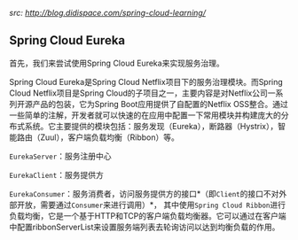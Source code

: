 *src: http://blog.didispace.com/spring-cloud-learning/*

## Spring Cloud Eureka

首先，我们来尝试使用Spring Cloud Eureka来实现服务治理。

Spring Cloud Eureka是Spring Cloud Netflix项目下的服务治理模块。而Spring Cloud Netflix项目是Spring Cloud的子项目之一，主要内容是对Netflix公司一系列开源产品的包装，它为Spring Boot应用提供了自配置的Netflix OSS整合。通过一些简单的注解，开发者就可以快速的在应用中配置一下常用模块并构建庞大的分布式系统。它主要提供的模块包括：服务发现（Eureka），断路器（Hystrix），智能路由（Zuul），客户端负载均衡（Ribbon）等。

`EurekaServer`：服务注册中心

`EurekaClient`：服务提供方

`EurekaConsumer`：服务消费者，访问服务提供方的接口*（即`Client`的接口不对外部开放，需要通过`Consumer`来进行调用）*， 其中使用`Spring Cloud Ribbon`进行负载均衡，它是一个基于HTTP和TCP的客户端负载均衡器。它可以通过在客户端中配置ribbonServerList来设置服务端列表去轮询访问以达到均衡负载的作用。 

